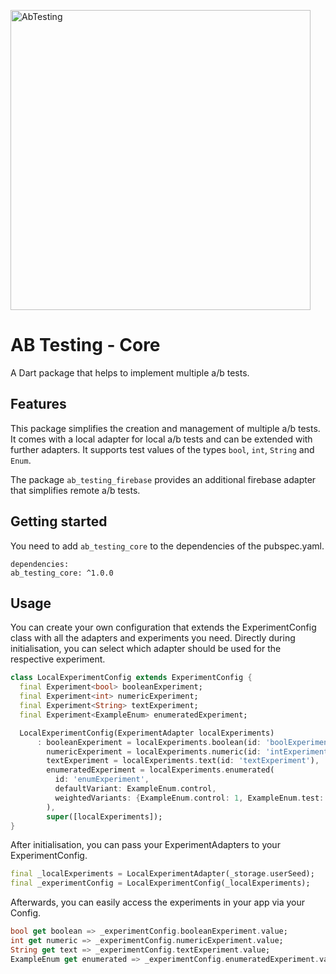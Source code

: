 <img src="https://repository-images.githubusercontent.com/524068551/e6bf53a7-dcd0-4a86-9b73-2bbe2e115b2f" alt="AbTesting"
title="AB Testing" width="480" />

# AB Testing - Core

A Dart package that helps to implement multiple a/b tests.

## Features

This package simplifies the creation and management of multiple a/b tests. It comes with a local adapter for local a/b tests and can be extended with further adapters. It supports test values of the types `bool`, `int`, `String` and `Enum`.

The package `ab_testing_firebase` provides an additional firebase adapter that simplifies remote a/b tests.


## Getting started

You need to add `ab_testing_core` to the dependencies of the pubspec.yaml.

```
dependencies:
ab_testing_core: ^1.0.0
```

## Usage

You can create your own configuration that extends the ExperimentConfig class with all the adapters and experiments you need. Directly during initialisation, you can select which adapter should be used for the respective experiment.


```dart
class LocalExperimentConfig extends ExperimentConfig {
  final Experiment<bool> booleanExperiment;
  final Experiment<int> numericExperiment;
  final Experiment<String> textExperiment;
  final Experiment<ExampleEnum> enumeratedExperiment;

  LocalExperimentConfig(ExperimentAdapter localExperiments)
      : booleanExperiment = localExperiments.boolean(id: 'boolExperiment'),
        numericExperiment = localExperiments.numeric(id: 'intExperiment'),
        textExperiment = localExperiments.text(id: 'textExperiment'),
        enumeratedExperiment = localExperiments.enumerated(
          id: 'enumExperiment',
          defaultVariant: ExampleEnum.control,
          weightedVariants: {ExampleEnum.control: 1, ExampleEnum.test: 1},
        ),
        super([localExperiments]);
}
```

After initialisation, you can pass your ExperimentAdapters to your ExperimentConfig.

```dart
final _localExperiments = LocalExperimentAdapter(_storage.userSeed);
final _experimentConfig = LocalExperimentConfig(_localExperiments);
```

Afterwards, you can easily access the experiments in your app via your Config.

```dart
bool get boolean => _experimentConfig.booleanExperiment.value;
int get numeric => _experimentConfig.numericExperiment.value;
String get text => _experimentConfig.textExperiment.value;
ExampleEnum get enumerated => _experimentConfig.enumeratedExperiment.value;
```